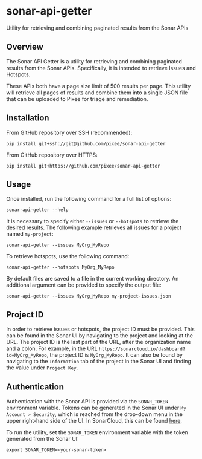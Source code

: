 # sonar-api-getter
Utility for retrieving and combining paginated results from the Sonar APIs

## Overview

The Sonar API Getter is a utility for retrieving and combining paginated results from the Sonar APIs. Specifically, it is intended to retrieve Issues and Hotspots.

These APIs both have a page size limit of 500 results per page. This utility will retrieve all pages of results and combine them into a single JSON file that can be uploaded to Pixee for triage and remediation.

## Installation

From GitHub repository over SSH (recommended):
```
pip install git+ssh://git@github.com/pixee/sonar-api-getter
```

From GitHub repository over HTTPS:
```
pip install git+https://github.com/pixee/sonar-api-getter
```

## Usage

Once installed, run the following command for a full list of options:
```
sonar-api-getter --help
```

It is necessary to specify either `--issues` or `--hotspots` to retrieve the desired results. The following example retrieves all issues for a project named `my-project`:
```
sonar-api-getter --issues MyOrg_MyRepo
```

To retrieve hotspots, use the following command:
```
sonar-api-getter --hotspots MyOrg_MyRepo
```

By default files are saved to a file in the current working directory. An additional argument can be provided to specify the output file:
```
sonar-api-getter --issues MyOrg_MyRepo my-project-issues.json
```

## Project ID

In order to retrieve issues or hotspots, the project ID must be provided. This can be found in the Sonar UI by navigating to the project and looking at the URL. The project ID is the last part of the URL, after the organization name and a colon. For example, in the URL `https://sonarcloud.io/dashboard?id=MyOrg_MyRepo`, the project ID is `MyOrg_MyRepo`. It can also be found by navigating to the `Information` tab of the project in the Sonar UI and finding the value under `Project Key`.

## Authentication

Authentication with the Sonar API is provided via the `SONAR_TOKEN` environment variable. Tokens can be generated in the Sonar UI under `My Account > Security`, which is reached from the drop-down menu in the upper right-hand side of the UI. In SonarCloud, this can be found [here](https://sonarcloud.io/account/security/).

To run the utility, set the `SONAR_TOKEN` environment variable with the token generated from the Sonar UI:
```
export SONAR_TOKEN=<your-sonar-token>
```
